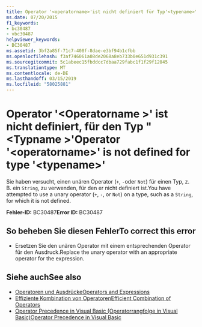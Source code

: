 ```yaml
---
title: Operator '<operatorname>'ist nicht definiert für Typ'<typename>"
ms.date: 07/20/2015
f1_keywords:
- bc30487
- vbc30487
helpviewer_keywords:
- BC30487
ms.assetid: 3bf2a85f-71c7-408f-8dae-e3bf94b1cfbb
ms.openlocfilehash: f3af746061a08de2068a8eb733b0e651d931c391
ms.sourcegitcommit: 5c1abeec15fbddcc7dbaa729fabc1f1f29f12045
ms.translationtype: MT
ms.contentlocale: de-DE
ms.lasthandoff: 03/15/2019
ms.locfileid: "58025881"
---
```

# <a name="operator-operatorname-is-not-defined-for-type-typename"></a><span data-ttu-id="1d283-102">Operator '\<Operatorname >' ist nicht definiert, für den Typ "\<Typname >'</span><span class="sxs-lookup"><span data-stu-id="1d283-102">Operator '\<operatorname>' is not defined for type '\<typename>'</span></span>
<span data-ttu-id="1d283-103">Sie haben versucht, einen unären Operator (`+`, `-`oder `Not`) für einen Typ, z. B. ein `String`, zu verwenden, für den er nicht definiert ist.</span><span class="sxs-lookup"><span data-stu-id="1d283-103">You have attempted to use a unary operator (`+`, `-`, or `Not`) on a type, such as a `String`, for which it is not defined.</span></span>  
  
 <span data-ttu-id="1d283-104">**Fehler-ID:** BC30487</span><span class="sxs-lookup"><span data-stu-id="1d283-104">**Error ID:** BC30487</span></span>  
  
## <a name="to-correct-this-error"></a><span data-ttu-id="1d283-105">So beheben Sie diesen Fehler</span><span class="sxs-lookup"><span data-stu-id="1d283-105">To correct this error</span></span>  
  
-   <span data-ttu-id="1d283-106">Ersetzen Sie den unären Operator mit einem entsprechenden Operator für den Ausdruck.</span><span class="sxs-lookup"><span data-stu-id="1d283-106">Replace the unary operator with an appropriate operator for the expression.</span></span>  
  
## <a name="see-also"></a><span data-ttu-id="1d283-107">Siehe auch</span><span class="sxs-lookup"><span data-stu-id="1d283-107">See also</span></span>

- [<span data-ttu-id="1d283-108">Operatoren und Ausdrücke</span><span class="sxs-lookup"><span data-stu-id="1d283-108">Operators and Expressions</span></span>](../../visual-basic/programming-guide/language-features/operators-and-expressions/index.md)
- [<span data-ttu-id="1d283-109">Effiziente Kombination von Operatoren</span><span class="sxs-lookup"><span data-stu-id="1d283-109">Efficient Combination of Operators</span></span>](../../visual-basic/programming-guide/language-features/operators-and-expressions/efficient-combination-of-operators.md)
- [<span data-ttu-id="1d283-110">Operator Precedence in Visual Basic (Operatorrangfolge in Visual Basic)</span><span class="sxs-lookup"><span data-stu-id="1d283-110">Operator Precedence in Visual Basic</span></span>](../../visual-basic/language-reference/operators/operator-precedence.md)
